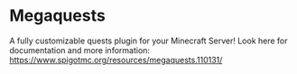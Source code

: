 # Megaquests
A fully customizable quests plugin for your Minecraft Server!
Look here for documentation and more information: https://www.spigotmc.org/resources/megaquests.110131/
